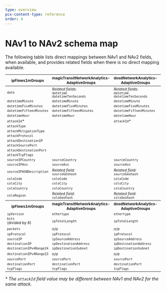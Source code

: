 ```yaml
---
type: overview
pcx-content-type: reference
order: 4
---
```


# NAv1 to NAv2 schema map

The following table lists direct mappings between NAv1 and NAv2 fields, when available, and provides related fields when there is no direct mapping available.

<TableWrap>

<table style='width:100%; font-size: 85%'>
  <thead>
   <tr>
      <th>ipFlows1mGroups</th>
      <th>magicTransitNetworkAnalytics-AdaptiveGroups</th>
      <th>dosdNetworkAnalytics-AdaptiveGroups</th>
      <th>dosdAttackAnalytics-AdaptiveGroups</th>
      <th>flowtrackdNetworkAnalytics-AdaptiveGroups</th>
      <th>magicFirewallNetworkAnalytics-AdaptiveGroups</th>
   </tr>
  </thead>
  <tbody>
    <tr>
      <td><code>date</code></td>
      <td><em>Related fields:</em><br/><code>datetime</code><br/><code>datetimeTenSeconds</code></td>
      <td><em>Related fields:</em><br/><code>datetime</code><br/><code>datetimeTenSeconds</code></td>
      <td><em>Related fields:</em><br/><code>datetime</code><br/><code>datetimeTenSeconds</code></td>
      <td><em>Related fields:</em><br/><code>datetime</code><br/><code>datetimeTenSeconds</code></td>
      <td><em>Related fields:</em><br/><code>datetime</code><br/><code>datetimeTenSeconds</code></td>
    </tr>
    <tr>
      <td><code>datetimeMinute</code></td>
      <td><code>datetimeMinute</code></td>
      <td><code>datetimeMinute</code></td>
      <td><code>datetimeMinute</code></td>
      <td><code>datetimeMinute</code></td>
      <td><code>datetimeMinute</code></td>
    </tr>
    <tr>
      <td><code>datetimeFiveMinutes</code></td>
      <td><code>datetimeFiveMinutes</code></td>
      <td><code>datetimeFiveMinutes</code></td>
      <td><code>datetimeFiveMinutes</code></td>
      <td><code>datetimeFiveMinutes</code></td>
      <td><code>datetimeFiveMinutes</code></td>
    </tr>
    <tr>
      <td><code>datetimeFifteenMinutes</code></td>
      <td><code>datetimeFifteenMinutes</code></td>
      <td><code>datetimeFifteenMinutes</code></td>
      <td><code>datetimeFifteenMinutes</code></td>
      <td><code>datetimeFifteenMinutes</code></td>
      <td><code>datetimeFifteenMinutes</code></td>
    </tr>
    <tr>
      <td><code>datetimeHour</code></td>
      <td><code>datetimeHour</code></td>
      <td><code>datetimeHour</code></td>
      <td><code>datetimeHour</code></td>
      <td><code>datetimeHour</code></td>
      <td><code>datetimeHour</code></td>
    </tr>
    <tr>
      <td><code>attackId</code>*</td>
      <td></td>
      <td><code>attackId</code>*</td>
      <td><code>attackId</code>*</td>
      <td></td>
      <td></td>
    </tr>
    <tr>
      <td><code>attackType</code></td>
      <td></td>
      <td></td>
      <td><code>attackType</code></td>
      <td></td>
      <td></td>
    </tr>
    <tr>
      <td><code>attackMitigationType</code></td>
      <td></td>
      <td></td>
      <td><code>attackMitigationType</code></td>
      <td></td>
      <td></td>
    </tr>
    <tr>
      <td><code>attackProtocol</code></td>
      <td></td>
      <td></td>
      <td><code>attackIpProtocol</code></td>
      <td></td>
      <td></td>
    </tr>
    <tr>
      <td><code>attackDestinationIP</code></td>
      <td></td>
      <td></td>
      <td><code>attackDestinationIp</code></td>
      <td></td>
      <td></td>
    </tr>
    <tr>
      <td><code>attackSourcePort</code></td>
      <td></td>
      <td></td>
      <td><code>attackSourcePort</code></td>
      <td></td>
      <td></td>
    </tr>
    <tr>
      <td><code>attackDestinationPort</code></td>
      <td></td>
      <td></td>
      <td><code>attackDestinationPort</code></td>
      <td></td>
      <td></td>
    </tr>
    <tr>
      <td><code>attackTcpFlags</code></td>
      <td></td>
      <td></td>
      <td><code>attackTcpFlags</code></td>
      <td></td>
      <td></td>
    </tr>
    <tr>
      <td><code>sourceIPCountry</code></td>
      <td><code>sourceCountry</code></td>
      <td><code>sourceCountry</code></td>
      <td><code>sourceCountry</code></td>
      <td><code>sourceCountry</code></td>
      <td><code>sourceCountry</code></td>
    </tr>
    <tr>
      <td><code>sourceIPAsn</code></td>
      <td><code>sourceAsn</code></td>
      <td><code>sourceAsn</code></td>
      <td><code>sourceAsn</code></td>
      <td><code>sourceAsn</code></td>
      <td><code>sourceAsn</code></td>
    </tr>
    <tr>
      <td><code>sourceIPASNDescription</code></td>
      <td><em>Related field:</em><br/><code>sourceGeohash</code></td>
      <td><em>Related field:</em><br/><code>sourceGeohash</code></td>
      <td><em>Related field:</em><br/><code>sourceGeohash</code></td>
      <td><em>Related field:</em><br/><code>sourceGeohash</code></td>
      <td><em>Related field:</em><br/><code>sourceGeohash</code></td>
    </tr>
    <tr>
      <td><code>coloCode</code></td>
      <td><code>coloCode</code></td>
      <td><code>coloCode</code></td>
      <td><code>coloCode</code></td>
      <td><code>coloCode</code></td>
      <td><code>coloCode</code></td>
    </tr>
    <tr>
      <td><code>coloCity</code></td>
      <td><code>coloCity</code></td>
      <td><code>coloCity</code></td>
      <td><code>coloCity</code></td>
      <td><code>coloCity</code></td>
      <td><code>coloCity</code></td>
    </tr>
    <tr>
      <td><code>coloCountry</code></td>
      <td><code>coloCountry</code></td>
      <td><code>coloCountry</code></td>
      <td><code>coloCountry</code></td>
      <td><code>coloCountry</code></td>
      <td><code>coloCountry</code></td>
    </tr>
    <tr>
      <td><code>coloRegion</code></td>
      <td><em>Related field:</em><br/><code>coloGeohash</code></td>
      <td><em>Related field:</em><br/><code>coloGeohash</code></td>
      <td><em>Related field:</em><br/><code>coloGeohash</code></td>
      <td><em>Related field:</em><br/><code>coloGeohash</code></td>
      <td><em>Related field:</em><br/><code>coloGeohash</code></td>
    </tr>
  </tbody>
  <tbody>
    <tr>
      <th>ipFlows1mGroups</th>
      <th>magicTransitNetworkAnalytics-AdaptiveGroups</th>
      <th>dosdNetworkAnalytics-AdaptiveGroups</th>
      <th>dosdAttackAnalytics-AdaptiveGroups</th>
      <th>flowtrackdNetworkAnalytics-AdaptiveGroups</th>
      <th>magicFirewallNetworkAnalytics-AdaptiveGroups</th>
    </tr>
    <tr>
      <td><code>ipVersion</code></td>
      <td><code>ethertype</code></td>
      <td><code>ethertype</code></td>
      <td></td>
      <td><code>ethertype</code></td>
      <td><code>ethertype</code></td>
    </tr>
    <tr>
      <td><code>bits</code><br/>(divided by 8)</td>
      <td><code>ipTotalLength</code></td>
      <td><code>ipTotalLength</code></td>
      <td></td>
      <td><code>ipTotalLength</code></td>
      <td><code>ipTotalLength</code></td>
    </tr>
    <tr>
      <td><code>packets</code></td>
      <td><em>n/a</em></td>
      <td><em>n/a</em></td>
      <td></td>
      <td><em>n/a</em></td>
      <td><em>n/a</em></td>
    </tr>
    <tr>
      <td><code>ipProtocol</code></td>
      <td><code>ipProtocol</code></td>
      <td><code>ipProtocol</code></td>
      <td></td>
      <td><code>ipProtocol</code></td>
      <td><code>ipProtocol</code></td>
    </tr>
    <tr>
      <td><code>sourceIP</code></td>
      <td><code>ipSourceAddress</code></td>
      <td><code>ipSourceAddress</code></td>
      <td></td>
      <td><code>ipSourceAddress</code></td>
      <td><code>ipSourceAddress</code></td>
    </tr>
    <tr>
      <td><code>destinationIP</code></td>
      <td><code>ipDestinationAddress</code></td>
      <td><code>ipDestinationAddress</code></td>
      <td></td>
      <td><code>ipDestinationAddress</code></td>
      <td><code>ipDestinationAddress</code></td>
    </tr>
    <tr>
      <td><code>destinationIPv4Range24</code></td>
      <td><code>ipDestinationSubnet</code></td>
      <td><code>ipDestinationSubnet</code></td>
      <td></td>
      <td><code>ipDestinationSubnet</code></td>
      <td><code>ipDestinationSubnet</code></td>
    </tr>
    <tr>
      <td><code>destinationIPv4Range23</code></td>
      <td><em>n/a</em></td>
      <td><em>n/a</em></td>
      <td></td>
      <td><em>n/a</em></td>
      <td><em>n/a</em></td>
    </tr>
    <tr>
      <td><code>sourcePort</code></td>
      <td><code>sourcePort</code></td>
      <td><code>sourcePort</code></td>
      <td></td>
      <td><code>sourcePort</code></td>
      <td><code>sourcePort</code></td>
    </tr>
    <tr>
      <td><code>destinationPort</code></td>
      <td><code>destinationPort</code></td>
      <td><code>destinationPort</code></td>
      <td></td>
      <td><code>destinationPort</code></td>
      <td><code>destinationPort</code></td>
    </tr>
    <tr>
      <td><code>tcpFlags</code></td>
      <td><code>tcpFlags</code></td>
      <td><code>tcpFlags</code></td>
      <td></td>
      <td><code>tcpFlags</code></td>
      <td><code>tcpFlags</code></td>
    </tr>
  </tbody>
</table>

</TableWrap>

*\* The `attackId` field value may be different between NAv1 and NAv2 for the same attack.*
